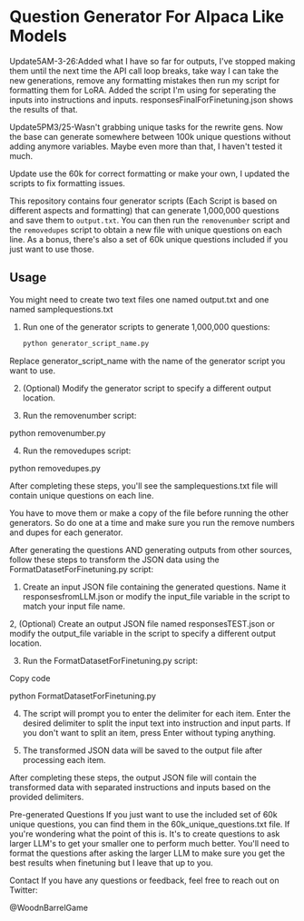 # Question Generator For Alpaca Like Models

Update5AM-3-26:Added what I have so far for outputs, I've stopped making them until the next time the API call loop breaks, take way I can take the new generations, remove any formatting mistakes then run my script for formatting them for LoRA. Added the script I'm using for seperating the inputs into instructions and inputs. responsesFinalForFinetuning.json shows the results of that.

Update5PM3/25-Wasn't grabbing unique tasks for the rewrite gens. Now the base can generate somewhere between 100k unique questions without adding anymore variables. Maybe even more than that, I haven't tested it much.

Update use the 60k for correct formatting or make your own, I updated the scripts to fix formatting issues.

This repository contains four generator scripts (Each Script is based on different aspects and formatting) that can generate 1,000,000 questions and save them to `output.txt`. You can then run the `removenumber` script and the `removedupes` script to obtain a new file with unique questions on each line. As a bonus, there's also a set of 60k unique questions included if you just want to use those.

## Usage

You might need to create two text files one named output.txt and one named samplequestions.txt


1. Run one of the generator scripts to generate 1,000,000 questions:

   ```sh
   python generator_script_name.py
   
Replace generator_script_name with the name of the generator script you want to use.

2. (Optional) Modify the generator script to specify a different output location.

3. Run the removenumber script:

python removenumber.py

4. Run the removedupes script:

python removedupes.py

After completing these steps, you'll see the samplequestions.txt file will contain unique questions on each line.

You have to move them or make a copy of the file before running the other generators. So do one at a time and make sure you run the remove numbers and dupes for each generator.

After generating the questions AND generating outputs from other sources, follow these steps to transform the JSON data using the FormatDatasetForFinetuning.py script:

1. Create an input JSON file containing the generated questions. Name it responsesfromLLM.json or modify the input_file variable in the script to match your input file name.

2, (Optional) Create an output JSON file named responsesTEST.json or modify the output_file variable in the script to specify a different output location.

3. Run the FormatDatasetForFinetuning.py script:

Copy code
   
   python FormatDatasetForFinetuning.py

4. The script will prompt you to enter the delimiter for each item. Enter the desired delimiter to split the input text into instruction and input parts. If you don't want to split an item, press Enter without typing anything.

5. The transformed JSON data will be saved to the output file after processing each item.

After completing these steps, the output JSON file will contain the transformed data with separated instructions and inputs based on the provided delimiters.


Pre-generated Questions
If you just want to use the included set of 60k unique questions, you can find them in the 60k_unique_questions.txt file.
If you're wondering what the point of this is. It's to create questions to ask larger LLM's to get your smaller one to perform much better.
You'll need to format the questions after asking the larger LLM to make sure you get the best results when finetuning but I leave that up to you. 

Contact
If you have any questions or feedback, feel free to reach out on Twitter:

@WoodnBarrelGame
